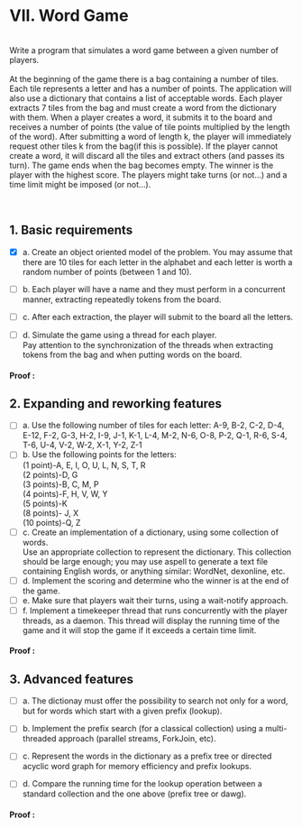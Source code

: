 # VII. Word Game

<br>Write a program that simulates a word game between a given number of players.
<br><br>
At the beginning of the game there is a bag containing a number of tiles. Each tile represents a letter and has a number of points. The application will also use a dictionary that contains a list of acceptable words. Each player extracts 7 tiles from the bag and must create a word from the dictionary with them. When a player creates a word, it submits it to the board and receives a number of points (the value of tile points multiplied by the length of the word). After submitting a word of length k, the player will immediately request other tiles k from the bag(if this is possible). If the player cannot create a word, it will discard all the tiles and extract others (and passes its turn). The game ends when the bag becomes empty. The winner is the player with the highest score.
The players might take turns (or not...) and a time limit might be imposed (or not...).

<br>


## 1. Basic requirements


- [x] a. Create an object oriented model of the problem. You may assume that there are 10 tiles for each letter in the alphabet and each letter is worth a random number of points (between 1 and 10).
- [ ] b. Each player will have a name and they must perform in a concurrent manner, extracting repeatedly tokens from the board.
- [ ] c. After each extraction, the player will submit to the board all the letters.
- [ ] d. Simulate the game using a thread for each player.
<br>Pay attention to the synchronization of the threads when extracting tokens from the bag and when putting words on the board.


#### Proof :

## 2. Expanding and reworking features

- [ ] a. Use the following number of tiles for each letter: A-9, B-2, C-2, D-4, E-12, F-2, G-3, H-2, I-9, J-1, K-1, L-4, M-2, N-6, O-8, P-2, Q-1, R-6, S-4, T-6, U-4, V-2, W-2, X-1, Y-2, Z-1
- [ ] b. Use the following points for the letters:
<br> (1 point)-A, E, I, O, U, L, N, S, T, R
<br> (2 points)-D, G
<br> (3 points)-B, C, M, P
<br> (4 points)-F, H, V, W, Y
<br> (5 points)-K
<br> (8 points)- J, X
<br> (10 points)-Q, Z
- [ ] c. Create an implementation of a dictionary, using some collection of words. 
<br>Use an appropriate collection to represent the dictionary. This collection should be large enough; you may use aspell to generate a text file containing English words, or anything similar: WordNet, dexonline, etc.
- [ ] d. Implement the scoring and determine who the winner is at the end of the game.
- [ ] e. Make sure that players wait their turns, using a wait-notify approach.
- [ ] f. Implement a timekeeper thread that runs concurrently with the player threads, as a daemon. This thread will display the running time of the game and it will stop the game if it exceeds a certain time limit.

#### Proof :

## 3. Advanced features

- [ ] a. The dictionay must offer the possibility to search not only for a word, but for words which start with a given prefix (lookup).
- [ ] b. Implement the prefix search (for a classical collection) using a multi-threaded approach (parallel streams, ForkJoin, etc).
- [ ] c. Represent the words in the dictionary as a prefix tree or directed acyclic word graph for memory efficiency and prefix lookups.
- [ ] d. Compare the running time for the lookup operation between a standard collection and the one above (prefix tree or dawg).


#### Proof :

